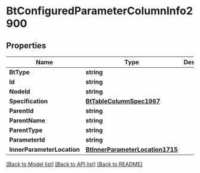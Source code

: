 # BtConfiguredParameterColumnInfo2900

## Properties

Name | Type | Description | Notes
------------ | ------------- | ------------- | -------------
**BtType** | **string** |  | [optional] 
**Id** | **string** |  | [optional] 
**NodeId** | **string** |  | [optional] 
**Specification** | [**BtTableColumnSpec1967**](BTTableColumnSpec-1967.md) |  | [optional] 
**ParentId** | **string** |  | [optional] 
**ParentName** | **string** |  | [optional] 
**ParentType** | **string** |  | [optional] 
**ParameterId** | **string** |  | [optional] 
**InnerParameterLocation** | [**BtInnerParameterLocation1715**](BTInnerParameterLocation-1715.md) |  | [optional] 

[[Back to Model list]](../README.md#documentation-for-models) [[Back to API list]](../README.md#documentation-for-api-endpoints) [[Back to README]](../README.md)


